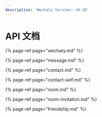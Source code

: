 ```yaml
---
description: 'Wechaty Version: v0.20'
---
```


# API 文档

{% page-ref page="wechaty.md" %}

{% page-ref page="message.md" %}

{% page-ref page="contact.md" %}

{% page-ref page="contact-self.md" %}

{% page-ref page="room.md" %}

{% page-ref page="room-invitation.md" %}

{% page-ref page="friendship.md" %}

